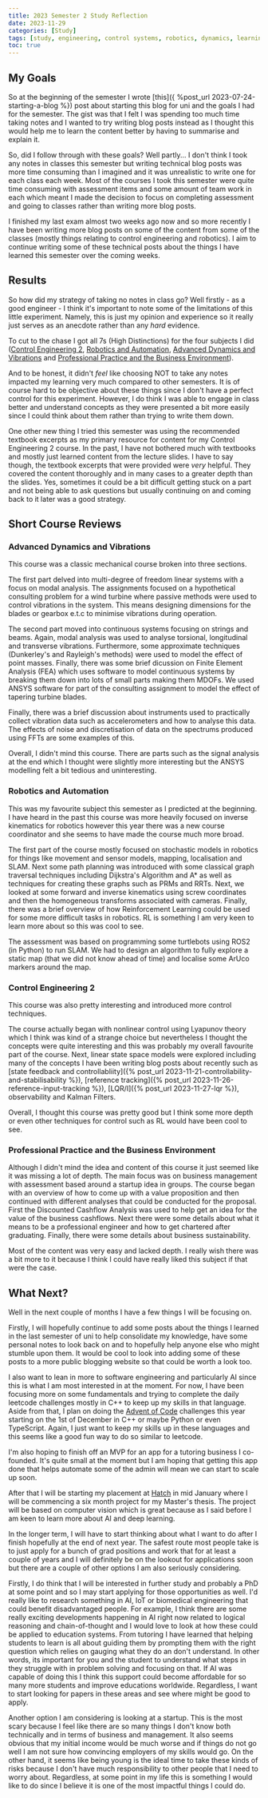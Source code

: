 ```yaml
---
title: 2023 Semester 2 Study Reflection
date: 2023-11-29
categories: [Study]
tags: [study, engineering, control systems, robotics, dynamics, learning]
toc: true
---
```


## My Goals

So at the beginning of the semester I wrote [this]({ %post_url 2023-07-24-starting-a-blog %}) post
about starting this blog for uni and the goals I had for the semester. The gist was that I felt I
was spending too much time taking notes and I wanted to try writing blog posts instead as I thought
this would help me to learn the content better by having to summarise and explain it.

So, did I follow through with these goals? Well partly... I don't think I took any notes in classes
this semester but writing technical blog posts was more time consuming than I imagined and it was
unrealistic to write one for each class each week. Most of the courses I took this semester were
quite time consuming with assessment items and some amount of team work in each which meant I made
the decision to focus on completing assessment and going to classes rather than writing more blog
posts.

I finished my last exam almost two weeks ago now and so more recently I have been writing more blog
posts on some of the content from some of the classes \(mostly things relating to control
engineering and robotics\). I aim to continue writing some of these technical posts about the things
I have learned this semester over the coming weeks.

## Results

So how did my strategy of taking no notes in class go? Well firstly - as a good engineer - I think
it's important to note some of the limitations of this little experiment. Namely, this is just my
opinion and experience so it really just serves as an anecdote rather than any _hard_ evidence.

To cut to the chase I got all 7s \(High Distinctions\) for the four subjects I did
\([Control Engineering 2](https://course-profiles.uq.edu.au/student_section_loader/section_1/128875),
[Robotics and Automation](https://course-profiles.uq.edu.au/student_section_loader/section_1/130244),
[Advanced Dynamics and Vibrations](https://course-profiles.uq.edu.au/student_section_loader/section_1/130174)
and
[Professional Practice and the Business Environment](https://course-profiles.uq.edu.au/student_section_loader/section_1/128579)\).

And to be honest, it didn't _feel_ like choosing NOT to take any notes impacted my learning very
much compared to other semesters. It is of course hard to be objective about these things since I
don't have a perfect control for this experiment. However, I do think I was able to engage in class
better and understand concepts as they were presented a bit more easily since I could think about
them rather than trying to write them down.

One other new thing I tried this semester was using the recommended textbook excerpts as my primary
resource for content for my Control Engineering 2 course. In the past, I have not bothered much with
textbooks and mostly just learned content from the lecture slides. I have to say though, the
textbook excerpts that were provided were _very_ helpful. They covered the content thoroughly and in
many cases to a greater depth than the slides. Yes, sometimes it could be a bit difficult getting
stuck on a part and not being able to ask questions but usually continuing on and coming back to it
later was a good strategy.

## Short Course Reviews

### Advanced Dynamics and Vibrations

This course was a classic mechanical course broken into three sections.

The first part delved into multi-degree of freedom linear systems with a focus on modal analysis.
The assignments focused on a hypothetical consulting problem for a wind turbine where passive
methods were used to control vibrations in the system. This means designing dimensions for the
blades or gearbox e.t.c to minimise vibrations during operation.

The second part moved into continuous systems focusing on strings and beams. Again, modal analysis
was used to analyse torsional, longitudinal and transverse vibrations. Furthermore, some approximate
techniques \(Dunkerley's and Rayleigh's methods\) were used to model the effect of point masses.
Finally, there was some brief dicussion on Finite Element Analysis \(FEA\) which uses software to
model continuous systems by breaking them down into lots of small parts making them MDOFs. We used
ANSYS software for part of the consulting assignment to model the effect of tapering turbine blades.

Finally, there was a brief discussion about instruments used to practically collect vibration data
such as accelerometers and how to analyse this data. The effects of noise and discretisation of data
on the spectrums produced using FFTs are some examples of this.

Overall, I didn't mind this course. There are parts such as the signal analysis at the end which I
thought were slightly more interesting but the ANSYS modelling felt a bit tedious and uninteresting.

### Robotics and Automation

This was my favourite subject this semester as I predicted at the beginning. I have heard in the
past this course was more heavily focused on inverse kinematics for robotics however this year there
was a new course coordinator and she seems to have made the course much more broad.

The first part of the course mostly focused on stochastic models in robotics for things like
movement and sensor models, mapping, localisation and SLAM. Next some path planning was introduced
with some classical graph traversal techniques including Dijkstra's Algorithm and A\* as well as
techniques for creating these graphs such as PRMs and RRTs. Next, we looked at some forward and
inverse kinematics using screw coordinates and then the homogeneous transforms associated with
cameras. Finally, there was a brief overview of how Reinforcement Learning could be used for some
more difficult tasks in robotics. RL is something I am very keen to learn more about so this was
cool to see.

The assessment was based on programming some turtlebots using ROS2 \(in Python\) to run SLAM. We had
to design an algorithm to fully explore a static map \(that we did not know ahead of time\) and
localise some ArUco markers around the map.

### Control Engineering 2

This course was also pretty interesting and introduced more control techniques.

The course actually began with nonlinear control using Lyapunov theory which I think was kind of a
strange choice but nevertheless I thought the concepts were quite interesting and this was probably
my overall favourite part of the course. Next, linear state space models were explored including
many of the concepts I have been writing blog posts about recently such as [state feedback and
controllabliity]({% post_url 2023-11-21-controllability-and-stabilisability %}), [reference
tracking]({% post_url 2023-11-26-reference-input-tracking %}),
[LQR/I]({% post_url 2023-11-27-lqr %}), observability and Kalman Filters.

Overall, I thought this course was pretty good but I think some more depth or even other techniques
for control such as RL would have been cool to see.

### Professional Practice and the Business Environment

Although I didn't mind the idea and content of this course it just seemed like it was missing a lot
of depth. The main focus was on business management with assessment based around a startup idea in
groups. The course began with an overview of how to come up with a value proposition and then
continued with different analyses that could be conducted for the proposal. First the Discounted
Cashflow Analysis was used to help get an idea for the value of the business cashflows. Next there
were some details about what it means to be a professional engineer and how to get chartered after
graduating. Finally, there were some details about business sustainability.

Most of the content was very easy and lacked depth. I really wish there was a bit more to it because
I think I could have really liked this subject if that were the case.

## What Next?

Well in the next couple of months I have a few things I will be focusing on.

Firstly, I will hopefully continue to add some posts about the things I learned in the last semester
of uni to help consolidate my knowledge, have some personal notes to look back on and to hopefully
help anyone else who might stumble upon them. It would be cool to look into adding some of these
posts to a more public blogging website so that could be worth a look too.

I also want to lean in more to software engineering and particularly AI since this is what I am most
interested in at the moment. For now, I have been focusing more on some fundamentals and trying to
complete the daily leetcode challenges mostly in C++ to keep up my skills in that language. Aside
from that, I plan on doing the [Advent of Code](https://adventofcode.com/) challenges this year
starting on the 1st of December in C++ or maybe Python or even TypeScript. Again, I just want to
keep my skills up in these languages and this seems like a good fun way to do so similar to
leetcode.

I'm also hoping to finish off an MVP for an app for a tutoring business I co-founded. It's quite
small at the moment but I am hoping that getting this app done that helps automate some of the admin
will mean we can start to scale up soon.

After that I will be starting my placement at [Hatch](https://www.hatch.com/) in mid January where I
will be commencing a six month project for my Master's thesis. The project will be based on computer
vision which is great because as I said before I am keen to learn more about AI and deep learning.

In the longer term, I will have to start thinking about what I want to do after I finish hopefully
at the end of next year. The safest route most people take is to just apply for a bunch of grad
positions and work that for at least a couple of years and I will definitely be on the lookout for
applications soon but there are a couple of other options I am also seriously considering.

Firstly, I do think that I will be interested in further study and probably a PhD at some point and
so I may start applying for those opportunities as well. I'd really like to research something in
AI, IoT or biomedical engineering that could benefit disadvantaged people. For example, I think
there are some really exciting developments happening in AI right now related to logical reasoning
and chain-of-thought and I would love to look at how these could be applied to education systems.
From tutoring I have learned that helping students to learn is all about guiding them by prompting
them with the right question which relies on gauging what they do an don't understand. In other
words, its important for you and the student to understand what steps in they struggle with in
problem solving and focusing on that. If AI was capable of doing this I think this support could
become affordable for so many more students and improve educations worldwide. Regardless, I want to
start looking for papers in these areas and see where might be good to apply.

Another option I am considering is looking at a startup. This is the most scary because I feel like
there are so many things I don't know both technically and in terms of business and management. It
also seems obvious that my initial income would be much worse and if things do not go well I am not
sure how convincing employers of my skills would go. On the other hand, it seems like being young is
the ideal time to take these kinds of risks because I don't have much responsibility to other people
that I need to worry about. Regardless, at some point in my life this is something I would like to
do since I believe it is one of the most impactful things I could do.
